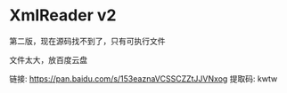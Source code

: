 # XmlReader v2

第二版，现在源码找不到了，只有可执行文件

文件太大，放百度云盘

链接: https://pan.baidu.com/s/153eaznaVCSSCZZtJJVNxog 提取码: kwtw 